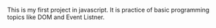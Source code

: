 This is my first project in javascript. It is practice of basic programming topics like DOM and Event Listner.
